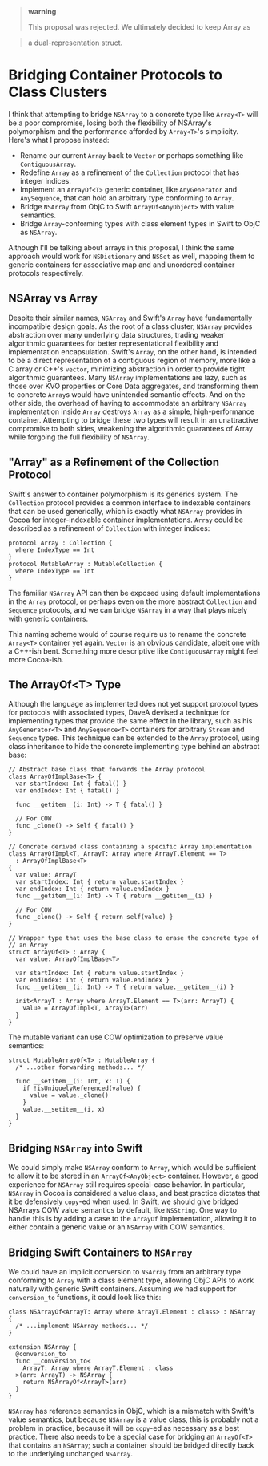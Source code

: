 > **warning**
>
> This proposal was rejected. We ultimately decided to keep Array as

> a dual-representation struct.

Bridging Container Protocols to Class Clusters
==============================================

I think that attempting to bridge `NSArray` to a concrete type like
`Array<T>` will be a poor compromise, losing both the flexibility of
NSArray's polymorphism and the performance afforded by `Array<T>`'s
simplicity. Here's what I propose instead:

-   Rename our current `Array` back to `Vector` or perhaps something
    like `ContiguousArray`.
-   Redefine `Array` as a refinement of the `Collection` protocol that
    has integer indices.
-   Implement an `ArrayOf<T>` generic container, like `AnyGenerator` and
    `AnySequence`, that can hold an arbitrary type conforming to
    `Array`.
-   Bridge `NSArray` from ObjC to Swift `ArrayOf<AnyObject>` with
    value semantics.
-   Bridge `Array`-conforming types with class element types in Swift to
    ObjC as `NSArray`.

Although I'll be talking about arrays in this proposal, I think the same
approach would work for `NSDictionary` and `NSSet` as well, mapping them
to generic containers for associative map and and unordered container
protocols respectively.

NSArray vs Array
----------------

Despite their similar names, `NSArray` and Swift's `Array` have
fundamentally incompatible design goals. As the root of a class cluster,
`NSArray` provides abstraction over many underlying data structures,
trading weaker algorithmic guarantees for better representational
flexibility and implementation encapsulation. Swift's `Array`, on the
other hand, is intended to be a direct representation of a contiguous
region of memory, more like a C array or C++'s `vector`, minimizing
abstraction in order to provide tight algorithmic guarantees. Many
`NSArray` implementations are lazy, such as those over KVO properties or
Core Data aggregates, and transforming them to concrete `Array`s would
have unintended semantic effects. And on the other side, the overhead of
having to accommodate an arbitrary `NSArray` implementation inside
`Array` destroys `Array` as a simple, high-performance container.
Attempting to bridge these two types will result in an unattractive
compromise to both sides, weakening the algorithmic guarantees of Array
while forgoing the full flexibility of `NSArray`.

"Array" as a Refinement of the Collection Protocol
--------------------------------------------------

Swift's answer to container polymorphism is its generics system. The
`Collection` protocol provides a common interface to indexable
containers that can be used generically, which is exactly what `NSArray`
provides in Cocoa for integer-indexable container implementations.
`Array` could be described as a refinement of `Collection` with integer
indices:

    protocol Array : Collection {
      where IndexType == Int
    }
    protocol MutableArray : MutableCollection {
      where IndexType == Int
    }

The familiar `NSArray` API can then be exposed using default
implementations in the `Array` protocol, or perhaps even on the more
abstract `Collection` and `Sequence` protocols, and we can bridge
`NSArray` in a way that plays nicely with generic containers.

This naming scheme would of course require us to rename the concrete
`Array<T>` container yet again. `Vector` is an obvious candidate, albeit
one with a C++-ish bent. Something more descriptive like
`ContiguousArray` might feel more Cocoa-ish.

The ArrayOf&lt;T&gt; Type
-------------------------

Although the language as implemented does not yet support protocol types
for protocols with associated types, DaveA devised a technique for
implementing types that provide the same effect in the library, such as
his `AnyGenerator<T>` and `AnySequence<T>` containers for arbitrary
`Stream` and `Sequence` types. This technique can be extended to the
`Array` protocol, using class inheritance to hide the concrete
implementing type behind an abstract base:

    // Abstract base class that forwards the Array protocol
    class ArrayOfImplBase<T> {
      var startIndex: Int { fatal() }
      var endIndex: Int { fatal() }

      func __getitem__(i: Int) -> T { fatal() }

      // For COW
      func _clone() -> Self { fatal() }
    }

    // Concrete derived class containing a specific Array implementation
    class ArrayOfImpl<T, ArrayT: Array where ArrayT.Element == T>
      : ArrayOfImplBase<T>
    {
      var value: ArrayT
      var startIndex: Int { return value.startIndex }
      var endIndex: Int { return value.endIndex }
      func __getitem__(i: Int) -> T { return __getitem__(i) }

      // For COW
      func _clone() -> Self { return self(value) }
    }

    // Wrapper type that uses the base class to erase the concrete type of
    // an Array
    struct ArrayOf<T> : Array {
      var value: ArrayOfImplBase<T>

      var startIndex: Int { return value.startIndex }
      var endIndex: Int { return value.endIndex }
      func __getitem__(i: Int) -> T { return value.__getitem__(i) }

      init<ArrayT : Array where ArrayT.Element == T>(arr: ArrayT) {
        value = ArrayOfImpl<T, ArrayT>(arr)
      }
    }

The mutable variant can use COW optimization to preserve value
semantics:

    struct MutableArrayOf<T> : MutableArray {
      /* ...other forwarding methods... */

      func __setitem__(i: Int, x: T) {
        if !isUniquelyReferenced(value) {
          value = value._clone()
        }
        value.__setitem__(i, x)
      }
    }

Bridging `NSArray` into Swift
-----------------------------

We could simply make `NSArray` conform to `Array`, which would be
sufficient to allow it to be stored in an `ArrayOf<AnyObject>`
container. However, a good experience for `NSArray` still requires
special-case behavior. In particular, `NSArray` in Cocoa is considered a
value class, and best practice dictates that it be defensively `copy`-ed
when used. In Swift, we should give bridged NSArrays COW value semantics
by default, like `NSString`. One way to handle this is by adding a case
to the `ArrayOf` implementation, allowing it to either contain a generic
value or an `NSArray` with COW semantics.

Bridging Swift Containers to `NSArray`
--------------------------------------

We could have an implicit conversion to `NSArray` from an arbitrary type
conforming to `Array` with a class element type, allowing ObjC APIs to
work naturally with generic Swift containers. Assuming we had support
for `conversion_to` functions, it could look like this:

    class NSArrayOf<ArrayT: Array where ArrayT.Element : class> : NSArray {
      /* ...implement NSArray methods... */
    }

    extension NSArray {
      @conversion_to
      func __conversion_to<
        ArrayT: Array where ArrayT.Element : class
      >(arr: ArrayT) -> NSArray {
        return NSArrayOf<ArrayT>(arr)
      }
    }

`NSArray` has reference semantics in ObjC, which is a mismatch with
Swift's value semantics, but because `NSArray` is a value class, this is
probably not a problem in practice, because it will be `copy`-ed as
necessary as a best practice. There also needs to be a special case for
bridging an `ArrayOf<T>` that contains an `NSArray`; such a container
should be bridged directly back to the underlying unchanged `NSArray`.
